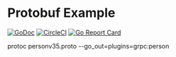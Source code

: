 

# Protobuf Example
[![GoDoc](https://godoc.org/github.com/christianwoehrle/protobuf-example?status.svg)](https://godoc.org/github.com/christianwoehrle/protobuf-example)
[![CircleCI](https://img.shields.io/circleci/project/github/christianwoehrle/protobuf-example.png)](https://circleci.com/gh/christianwoehrle/protobuf-example)
[![Go Report Card](https://goreportcard.com/badge/github.com/christianwoehrle/protobuf-example)](https://goreportcard.com/report/github.com/christianwoehrle/protobuf-example)


protoc personv35.proto --go_out=plugins=grpc:person


